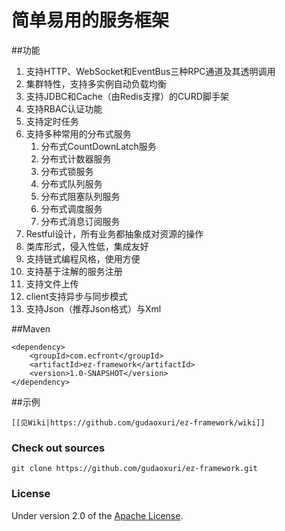 简单易用的服务框架
===

##功能

1. 支持HTTP、WebSocket和EventBus三种RPC通道及其透明调用
1. 集群特性，支持多实例自动负载均衡
1. 支持JDBC和Cache（由Redis支撑）的CURD脚手架
1. 支持RBAC认证功能
1. 支持定时任务
1. 支持多种常用的分布式服务
      1. 分布式CountDownLatch服务
      1. 分布式计数器服务
      1. 分布式锁服务
      1. 分布式队列服务
      1. 分布式阻塞队列服务
      1. 分布式调度服务
      1. 分布式消息订阅服务
1. Restful设计，所有业务都抽象成对资源的操作      
1. 类库形式，侵入性低，集成友好
1. 支持链式编程风格，使用方便
1. 支持基于注解的服务注册
1. 支持文件上传
1. client支持异步与同步模式
1. 支持Json（推荐Json格式）与Xml

##Maven

    <dependency>
        <groupId>com.ecfront</groupId>
        <artifactId>ez-framework</artifactId>
        <version>1.0-SNAPSHOT</version>
    </dependency>

##示例

    [[见Wiki|https://github.com/gudaoxuri/ez-framework/wiki]]

### Check out sources
`git clone https://github.com/gudaoxuri/ez-framework.git`

### License

Under version 2.0 of the [Apache License][].

[Apache License]: http://www.apache.org/licenses/LICENSE-2.0
